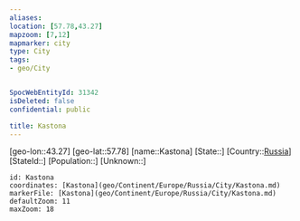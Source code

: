 ```yaml
---
aliases: 
location: [57.78,43.27]
mapzoom: [7,12] 
mapmarker: city 
type: City
tags:
- geo/City


SpocWebEntityId: 31342
isDeleted: false
confidential: public

title: Kastona
---
```

[geo-lon::43.27]
[geo-lat::57.78]
[name::Kastona]
[State::]
[Country::[Russia](geo/Continent/Europe/Russia.md)]
[StateId::]
[Population::]
[Unknown::]


```leaflet
id: Kastona
coordinates: [Kastona](geo/Continent/Europe/Russia/City/Kastona.md)
markerFile: [Kastona](geo/Continent/Europe/Russia/City/Kastona.md)
defaultZoom: 11 
maxZoom: 18
```


